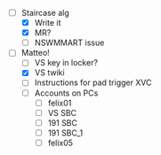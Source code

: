 - [ ] Staircase alg
  - [x] Write it
  - [x] MR?
  - [ ] NSWMMART issue
- [ ] Matteo!
  - [ ] VS key in locker?
  - [x] VS twiki
  - [ ] Instructions for pad trigger XVC
  - [ ] Accounts on PCs
    - [ ] felix01
    - [ ] VS SBC
    - [ ] 191 SBC
    - [ ] 191 SBC_1
    - [ ] felix05
